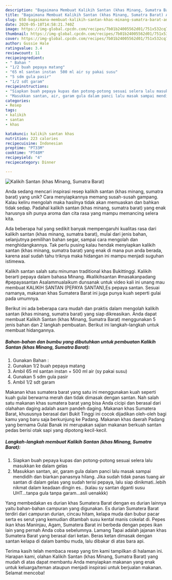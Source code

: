 ```yaml
---
description: "Bagaimana Membuat Kalikih Santan (khas Minang, Sumatra Barat) Anti Gagal"
title: "Bagaimana Membuat Kalikih Santan (khas Minang, Sumatra Barat) Anti Gagal"
slug: 658-bagaimana-membuat-kalikih-santan-khas-minang-sumatra-barat-anti-gagal
date: 2020-05-18T14:58:21.740Z
image: https://img-global.cpcdn.com/recipes/7b01b24005562d01/751x532cq70/kalikih-santan-khas-minang-sumatra-barat-foto-resep-utama.jpg
thumbnail: https://img-global.cpcdn.com/recipes/7b01b24005562d01/751x532cq70/kalikih-santan-khas-minang-sumatra-barat-foto-resep-utama.jpg
cover: https://img-global.cpcdn.com/recipes/7b01b24005562d01/751x532cq70/kalikih-santan-khas-minang-sumatra-barat-foto-resep-utama.jpg
author: Gussie Hale
ratingvalue: 3.4
reviewcount: 11
recipeingredient:
- " Bahan "
- "1/2 buah pepaya matang"
- "65 ml santan instan  500 ml air sy pakai susu"
- "5 sdm gula pasir"
- "1/2 sdt garam"
recipeinstructions:
- "Siapkan buah pepaya kupas dan potong-potong sesuai selera lalu masukkan ke dalam gelas"
- "Masukkan santan, air, garam gula dalam panci lalu masak sampai mendidih dan biarkan panasnya hilang. Jika sudah tidak panas tuang air santan di dalam gelas yang sudah terisi pepaya, lalu siap dinikmati..lebih nikmat dalam keadaan dingin es.. (kalau sy santan dganti susu UHT...tanpa gula tanpa garam...asli uenakkk)"
categories:
- Resep
tags:
- kalikih
- santan
- khas

katakunci: kalikih santan khas 
nutrition: 223 calories
recipecuisine: Indonesian
preptime: "PT33M"
cooktime: "PT48M"
recipeyield: "4"
recipecategory: Dinner

---
```



![Kalikih Santan (khas Minang, Sumatra Barat)](https://img-global.cpcdn.com/recipes/7b01b24005562d01/751x532cq70/kalikih-santan-khas-minang-sumatra-barat-foto-resep-utama.jpg)

Anda sedang mencari inspirasi resep kalikih santan (khas minang, sumatra barat) yang unik? Cara menyiapkannya memang susah-susah gampang. Kalau keliru mengolah maka hasilnya tidak akan memuaskan dan bahkan tidak sedap. Padahal kalikih santan (khas minang, sumatra barat) yang enak harusnya sih punya aroma dan cita rasa yang mampu memancing selera kita.

Ada beberapa hal yang sedikit banyak mempengaruhi kualitas rasa dari kalikih santan (khas minang, sumatra barat), mulai dari jenis bahan, selanjutnya pemilihan bahan segar, sampai cara mengolah dan menghidangkannya. Tak perlu pusing kalau hendak menyiapkan kalikih santan (khas minang, sumatra barat) yang enak di mana pun anda berada, karena asal sudah tahu triknya maka hidangan ini mampu menjadi suguhan istimewa.

Kalikih santan salah satu minuman traditional khas Bukittinggi. Kalikih berarti pepaya dalam bahasa Minang. #kalikihsantan #masakanpadang #pepayasantan Asalammualaikum dunsanak untuk video kali ini unang mau membuat KALIKIH SANTAN (PEPAYA SANTAN),Es pepaya santan. Sesuai namanya, makanan khas Sumatera Barat ini juga punya kuah seperti gulai pada umumnya.


Berikut ini ada beberapa cara mudah dan praktis dalam mengolah kalikih santan (khas minang, sumatra barat) yang siap dikreasikan. Anda dapat membuat Kalikih Santan (khas Minang, Sumatra Barat) menggunakan 5 jenis bahan dan 2 langkah pembuatan. Berikut ini langkah-langkah untuk membuat hidangannya.

<!--inarticleads1-->

##### Bahan-bahan dan bumbu yang dibutuhkan untuk pembuatan Kalikih Santan (khas Minang, Sumatra Barat):

1. Gunakan  Bahan :
1. Gunakan 1/2 buah pepaya matang
1. Ambil 65 ml santan instan + 500 ml air (sy pakai susu)
1. Gunakan 5 sdm gula pasir
1. Ambil 1/2 sdt garam


Makanan khas sumatera barat yang satu ini menggunakan kuah seperti kuah gulai berwarna merah dan tidak dimasak dengan santan. Nah salah satu makanan khas sumatera barat yang bisa Anda cicipi dan berasal dari olahahan daging adalah asam pandeh daging. Makanan khas Sumatera Barat, khususnya berasal dari Bukit Tinggi ini cocok dijadikan oleh-oleh bagi kamu yang baru saja berkunjung ke Padang. Makanan khas daerah Padang yang bernama Gulai Banak ini merupakan sajian makanan berkuah santan pedas berisi otak sapi yang dipotong kecil-kecil. 

<!--inarticleads2-->

##### Langkah-langkah membuat Kalikih Santan (khas Minang, Sumatra Barat):

1. Siapkan buah pepaya kupas dan potong-potong sesuai selera lalu masukkan ke dalam gelas
1. Masukkan santan, air, garam gula dalam panci lalu masak sampai mendidih dan biarkan panasnya hilang. Jika sudah tidak panas tuang air santan di dalam gelas yang sudah terisi pepaya, lalu siap dinikmati..lebih nikmat dalam keadaan dingin es.. (kalau sy santan dganti susu UHT...tanpa gula tanpa garam...asli uenakkk)


Yang membedakan es durian khas Sumatera Barat dengan es durian lainnya yaitu bahan-bahan campuran yang digunakan. Es durian Sumatera Barat terdiri dari campuran durian, cincau hitam, kelapa muda dan bubur pacar serta es serut yang kemudian ditambah susu kental manis cokelat di. Pepes ikan khas Maninjau, Agam, Sumatera Barat ini berbeda dengan pepes ikan lain yang pernah Anda coba sebelumnya. Lamang Tapai adalah jajanan khas Sumatera Barat yang berasal dari ketan. Beras ketan dimasak dengan santan kelapa di dalam bambu muda, lalu dibakar di atas bara api. 

Terima kasih telah membaca resep yang tim kami tampilkan di halaman ini. Harapan kami, olahan Kalikih Santan (khas Minang, Sumatra Barat) yang mudah di atas dapat membantu Anda menyiapkan makanan yang enak untuk keluarga/teman ataupun menjadi inspirasi untuk berjualan makanan. Selamat mencoba!

